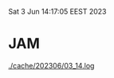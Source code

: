 Sat  3 Jun 14:17:05 EEST 2023
# JAM
<a href='./cache/202306/03_14.log'>./cache/202306/03_14.log</a>
